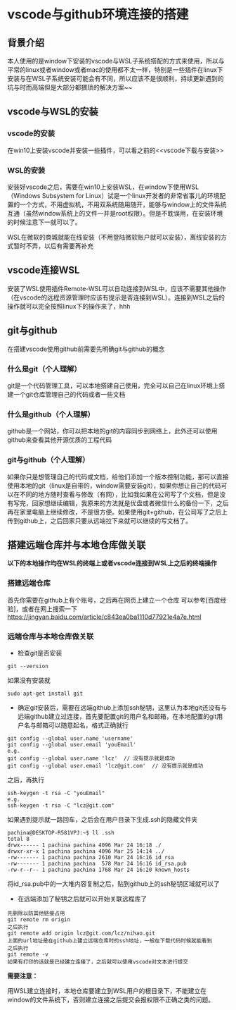 # **vscode与github环境连接的搭建**

## 背景介绍
本人使用的是window下安装的vscode与WSL子系统搭配的方式来使用，所以与平常的linux或者window或者mac的使用都不太一样，特别是一些插件在linux下安装与在WSL子系统安装可能会有不同，所以应该不是很顺利，持续更新遇到的坑与时而高端但是大部分都猥琐的解决方案~~

## vscode与WSL的安装

### vscode的安装
在win10上安装vscode并安装一些插件，可以看之前的<<vscode下载与安装>>

### WSL的安装
安装好vscode之后，需要在win10上安装WSL，在window下使用WSL（Windows Subsystem for Linux）试是一个linux开发者的非常省事儿的环境配置的一个方式，不用虚拟机，不用双系统随用随开，能够与window上的文件系统互通（虽然window系统上的文件一并是root权限）。但是不耽误用，在安装环境的时候注意下一就可以了。

WSL在微软的商城就能在线安装（不用登陆微软账户就可以安装），离线安装的方式暂时不弄，以后有需要再补充


## vscode连接WSL

安装了WSL使用插件Remote-WSL可以自动连接到WSL中，应该不需要其他操作（在vscode的远程资源管理时应该有提示是否连接到WSL）。连接到WSL之后的操作就可以完全按照linux下的操作来了，hhh

## git与github
在搭建vscode使用github前需要先明确git与github的概念

### 什么是git（个人理解）
git是一个代码管理工具，可以本地搭建自己使用，完全可以自己在linux环境上搭建一个git仓库管理自己的代码或者一些文档
### 什么是github（个人理解）
github是一个网站，你可以把本地的git的内容同步到网络上，此外还可以使用github来查看其他开源优质的工程代码
### git与github（个人理解）
如果你只是想管理自己的代码或文档，给他们添加一个版本控制功能，那可以直接使用本地的git（linux是自带的，window需要安装git），如果你想让自己的代码可以在不同的地方随时查看与修改（有网），比如我如果在公司写了个文档，但是没有写完，回家想继续编辑，我原来的方法就是优盘或者微信什么的备份一下，之后再在家里电脑上继续修改，不是很方便。如果使用git+github，在公司写了之后上传到github上，之后回家只要从远端拉下来就可以继续的写文档了。

## 搭建远端仓库并与本地仓库做关联

**以下的本地操作均在WSL的终端上或者vscode连接到WSL上之后的终端操作**
### 搭建远端仓库
首先你需要在github上有个账号，之后再在网页上建立一个仓库
可以参考[百度经验]，或者在网上搜索一下
<https://jingyan.baidu.com/article/c843ea0ba1110d77921e4a7e.html>

### 远端仓库与本地仓库做关联

* 检查git是否安装
```
git --version
```
如果没有安装就 
```
sudo apt-get install git
```
* 确定git安装后，需要在远端github上添加ssh秘钥，这里认为本地git还没有与远端github建立过连接，首先要配置git的用户名和邮箱，在本地配置的git用户名与邮箱可以随意起名，格式正确就行
```
git config --global user.name 'username'
git config --global user.email 'youEmail'
e.g.
git config --global user.name 'lcz'  // 没有提示就是成功
git config --global user.email 'lcz@git.com'  // 没有提示就是成功
```
之后，再执行
```
ssh-keygen -t rsa -C "youEmail"
e.g.
ssh-keygen -t rsa -C "lcz@git.com"
```
如果遇到提示就一路回车，之后会在用户目录下生成.ssh的隐藏文件夹
```
pachina@DESKTOP-R581VPJ:~$ ll .ssh
total 8
drwx------ 1 pachina pachina 4096 Mar 24 16:18 ./
drwxr-xr-x 1 pachina pachina 4096 Mar 25 14:14 ../
-rw------- 1 pachina pachina 2610 Mar 24 16:16 id_rsa
-rw------- 1 pachina pachina  578 Mar 24 16:16 id_rsa.pub
-rw-r--r-- 1 pachina pachina 1768 Mar 24 16:20 known_hosts
```
将id_rsa.pub中的一大堆内容复制之后，贴到github上的ssh秘钥区域就可以了

* 在远端添加了秘钥之后就可以开始关联远程库了
```
先删除以防其他链接占用
git remote rm origin
之后执行
git remote add origin lcz@git.com/lcz/nihao.git
上面的url地址是在github上建立远端仓库时的ssh地址，一般在下载代码时候就能看到
之后执行
git remote -v
如果有打印的话就是已经建立连接了，之后就可以使用vscode对文本进行提交
```


**需要注意：**

用WSL建立连接时，本地仓库要建立到WSL用户的根目录下，不能建立在window的文件系统下，否则建立连接之后提交会报权限不正确之类的问题。
